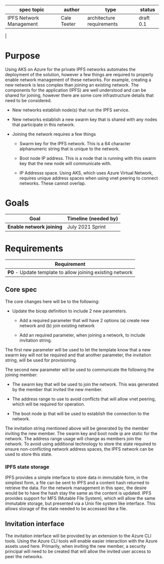 | spec topic              | author      | type                      | status    |
| ----------------------- | ----------- | ------------------------- | --------- |
| IPFS Network Management | Cale Teeter | architecture requirements | draft 0.1 |

|

# Purpose

Using AKS on Azure for the private IPFS networks automates the deployment of the solution, however a few things are required to properly enable network management of these networks. For example, creating a new network is less complex than joining an existing network. The components for the application (IPFS) are well understood and can be shared for joining, however there are some core infrastructure details that need to be considered.

- New networks establish node(s) that run the IPFS service.

- New networks establish a new swarm key that is shared with any nodes that participate in this network.

- Joining the network requires a few things

  - Swarm key for the IPFS network. This is a 64 character alphanumeric string that is unique to the network.

  - Boot node IP address. This is a node that is running with this swarm key that the new node will communicate with.

  - IP Addresss space. Using AKS, which uses Azure Virtual Network, requires unique address spaces when using vnet peering to connect networks. These cannot overlap.

# Goals

| Goal                       | Timeline (needed by) |
| -------------------------- | -------------------- |
| **Enable network joining** | July 2021 Sprint     |

# Requirements

| Requirement                                                |
| ---------------------------------------------------------- |
| **P0** - Update template to allow joining existing network |

## Core spec

The core changes here will be to the following:

- Update the bicep definition to include 2 new parameters.

  - Add a required parameter that will have 2 options (a) create new network and (b) join existing network

  - Add an required parameter, when joining a network, to include invitation string.

The first new parameter will be used to let the template know that a new swarm key will not be required and that another parameter, the invitation string, will be used for provisioning.

The second new parameter will be used to communicate the following the joining member:

- The swarm key that will be used to join the network. This was generated by the member that invited the new member.

- The address range to use to avoid conflicts that will allow vnet peering, which will be required for operation.

- The boot node ip that will be used to establish the connection to the network.

The invitation string mentioned above will be generated by the member inviting the new member. The swarm key and boot node ip are static for the network. The address range usage will change as members join the network. To avoid using additional technology to store the state required to ensure non-conflicting network address spaces, the IPFS network can be used to store this state.

### IPFS state storage

IPFS provides a simple interface to store data in immutable form, in the simpliest form, a file can be sent to IPFS and a content hash returned to retrieve the data. For the network management in this spec, the desire would be to have the hash stay the same as the content is updated. IPFS provides support for MFS (Mutable File System), which will allow the same immutable storage, but presented via a Unix file system like interface. This allows storage of the state needed to be accessed like a file.

## Invitation interface

The invitation interface will be provided by an extension to the Azure CLI tools. Using the Azure CLI tools will enable easier interaction with the Azure assets used here. Primarily, when inviting the new member, a security principal will need to be created that will allow the invited user access to peer the networks.
